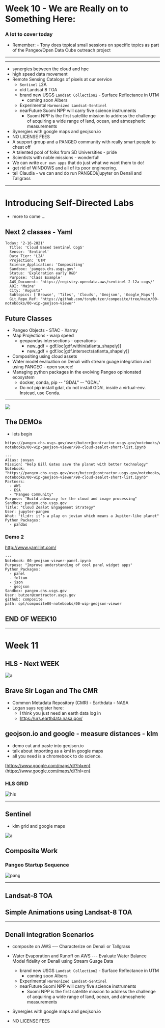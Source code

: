 # Week 10 - We are Really on to Something Here:

### A lot to cover today

- Remember: - Tony does topical small sessions on specific topics as part of the Pangeo/Open Data Cube outreach project

---
---

- synergies between the cloud and hpc
- high speed data movement
- Remote Sensing Catalogs of pixels at our service
    - `Sentinel` L2A
    - old Landsat 8 TOA
    - brand new USGS `Landsat Collection2` - Surface Reflectance in UTM
        - coming soon Albers
    - Experimental `Harmonized Landsat-Sentinel`
    - nearFuture Suomi NPP will carry five science instruments 
        - Suomi NPP is the first satellite mission to address the challenge of acquiring a wide range of land, ocean, and atmospheric measurements 
- Synergies with google maps and geojson.io
- NO LICENSE FEES
- A support group and a PANGEO community with really smart people to cheat off
- A talented pool of folks from SD Universities - pride
- Scientists with noble missions - wonderful!
- We can write `our own apps` that do just what we want them to do!
- get rid of WINDOWS and all of its poor engineering.
- tell Claudia - we can and do run PANGEOi/jupyter on Denali and Tallgrass

---

# Introducing Self-Directed Labs
- more to come ...


## Next 2 classes - Yaml
```
Today: '2-16-2021'
  Title: 'Cloud Based Sentinel CogS'
  Sensor: 'Sentinel'
  Data_Tier: 'L2A'
  Projection: 'UTM'
  Science_Application: 'Compositing'
  Sandbox: 'pangeo.chs.usgs.gov'
  Status: 'Exploration early R&D'
  Purpose: 'Class Example'
  AWS_Document: 'https://registry.opendata.aws/sentinel-2-l2a-cogs/'
  AOI: 'Maine'
  City: 'Augusta'
  Subtopics: ['Browse', 'Tiles', 'Clouds', 'Geojson', 'Google_Maps']
  Git_Repo_Ref: 'https://github.com/tonybutzer/composite/tree/main/00-notebooks/00-wip-geojson-viewer'
```

  

## Future Classes

- Pangeo Objects - STAC - Xarray
- Map Projections - warp speed
    - geopandas intersections - operations- 
        - new_gdf = gdf.loc[gdf.within(atlanta_shapely)]
        - new_gdf = gdf.loc[gdf.intersects(atlanta_shapely)]
- Compositing using cloud assets
- Water model evaluation on Denali with stream guage integration and using PANGEO - open source!
- Managing python packages in the evolving Pangeo opinionated ecosystem
    - docker, conda, pip -- "GDAL" -- "GDAL"
    - Do not pip install gdal, do not install GDAL inside a virtual-env. Instead, use Conda.
---
![](Assets/pip-install-meme.PNG)

## The DEMOs
- lets begin

```
https://pangeo.chs.usgs.gov/user/butzer@contractor.usgs.gov/notebooks/opt/composite/00-notebooks/00-wip-geojson-viewer/98-cloud-zealot-short-list.ipynb

--- 
Alias: jovyan
Mission: "Help Bill Gates save the planet with better technology"
Notebook: "https://pangeo.chs.usgs.gov/user/butzer@contractor.usgs.gov/notebooks/opt/composite/00-notebooks/00-wip-geojson-viewer/98-cloud-zealot-short-list.ipynb"
Partners: 
  - AWS
  - ESA
  - "Pangeo Community"
Purpose: "Build advocacy for the cloud and image processing"
Sandbox: pangeo.chs.usgs.gov
Title: "Cloud Zealot Engagement Strategy"
User: jupyter-pangeo
What: "tl;dr: it’s a play on jovian which means a Jupiter-like planet"
Python_Packages:
  - pandas
```

### Demo 2 

http://www.yamllint.com/

```
--- 
Notebook: 00-geojson-viewer-panel.ipynb
Purpose: "Improve understanding of cool panel widget apps"
Python_Packages: 
  - panel
  - folium
  - json
  - geojson
Sandbox: pangeo.chs.usgs.gov
User: butzer@contractor.usgs.gov
github: composite
path: opt/composite00-notebooks/00-wip-geojson-viewer
```

## END OF WEEK10

---
# Week 11
## HLS - Next WEEK
![a](https://cdn.earthdata.nasa.gov/conduit/upload/14905/CMR_Overview.png)
## Brave Sir Logan and The CMR 
- Common Metadata Repository (CMR) - Earthdata - NASA
- Logan says register here:
    - I think you just need an earth data log in 
    - https://urs.earthdata.nasa.gov/


## geojson.io and google - measure distances - klm 

- demo cut and paste into geojson.io
- talk about importing as a kml in google maps
- all you need is a chromebook to do science.


[https://www.google.com/maps/d/?hl=en](https://www.google.com/maps/d/?hl=en)


### HLS GRID

![hls](./Assets/hls-grid-conus.PNG)


---
## Sentinel
- klm grid and google maps

![a](https://dragon3.esa.int/documents/247904/266366/Sentinel-2-MSI_Product_Types_Figure_1_v3/262f604c-de1e-4cf7-b4f6-abdd7f0dc5fd?t=1523262257162)

## Composite Work

### Pangeo Startup Sequence

![pang](./Assets/pangeo-k8s-startup-event-log.PNG)


---
## Landsat-8 TOA
## Simple Animations using Landsat-8 TOA


---
## Denali integration Scenarios

- composite on AWS --- Characterize on Denali or Tallgrass
- Water Evaporation and Runoff on AWS --- Evaluate Water Balance Model fidelity on Denali using Stream Guage Data

    - brand new USGS `Landsat Collection2` - Surface Reflectance in UTM
        - coming soon Albers
    - Experimental `Harmonized Landsat-Sentinel`
    - nearFuture Suomi NPP will carry five science instruments 
        - Suomi NPP is the first satellite mission to address the challenge of acquiring a wide range of land, ocean, and atmospheric measurements 
- Synergies with google maps and geojson.io
- NO LICENSE FEES
